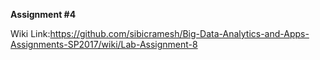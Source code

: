 **Assignment #4**

Wiki Link:https://github.com/sibicramesh/Big-Data-Analytics-and-Apps-Assignments-SP2017/wiki/Lab-Assignment-8
